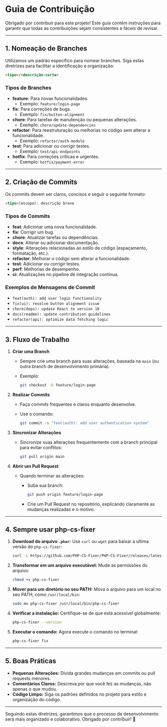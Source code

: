 # Guia de Contribuição

Obrigado por contribuir para este projeto! Este guia contém instruções para garantir que todas as contribuições sejam consistentes e fáceis de revisar.

---

## **1. Nomeação de Branches**

Utilizamos um padrão específico para nomear branches. Siga estas diretrizes para facilitar a identificação e organização:

```html
<tipo>/<descrição-curta>
```

### **Tipos de Branches**

- **feature**: Para novas funcionalidades.
  - Exemplo: `feature/login-page`
- **fix**: Para correções de bugs.
  - Exemplo: `fix/button-alignment`
- **chore**: Para tarefas de manutenção ou pequenas alterações.
  - Exemplo: `chore/update-dependencies`
- **refactor**: Para reestruturação ou melhorias no código sem alterar a funcionalidade.
  - Exemplo: `refactor/auth-module`
- **test**: Para adicionar ou corrigir testes.
  - Exemplo: `test/api-endpoints`
- **hotfix**: Para correções críticas e urgentes.
  - Exemplo: `hotfix/payment-error`

---

## **2. Criação de Commits**

Os commits devem ser claros, concisos e seguir o seguinte formato:

```html
<tipo>(escopo): descrição breve
```

### **Tipos de Commits**

- **feat**: Adicionar uma nova funcionalidade.
- **fix**: Corrigir um bug.
- **chore**: Atualizar tarefas ou dependências.
- **docs**: Alterar ou adicionar documentação.
- **style**: Alterações relacionadas ao estilo de código (espaçamento, formatação, etc.).
- **refactor**: Melhorar o código sem alterar a funcionalidade.
- **test**: Adicionar ou corrigir testes.
- **perf**: Melhorias de desempenho.
- **ci**: Atualizações no pipeline de integração contínua.

### **Exemplos de Mensagens de Commit**

- `feat(auth): add user login functionality`
- `fix(ui): resolve button alignment issue`
- `chore(deps): update React to version 18`
- `docs(readme): update contribution guidelines`
- `refactor(api): optimize data fetching logic`

---

## **3. Fluxo de Trabalho**

1. **Criar uma Branch**
   - Sempre crie uma branch para suas alterações, baseada na `main` (ou outra branch de desenvolvimento primária).
   - Exemplo:

     ```bash
     git checkout -b feature/login-page
     ```

2. **Realizar Commits**
   - Faça commits frequentes e claros enquanto desenvolve.
   - Use o comando:

     ```bash
     git commit -m "feat(auth): add user authentication system"
     ```

3. **Sincronizar Alterações**
   - Sincronize suas alterações frequentemente com a branch principal para evitar conflitos:

     ```bash
     git pull origin main
     ```

4. **Abrir um Pull Request**
   - Quando terminar as alterações:
     - Suba sua branch:

       ```bash
       git push origin feature/login-page
       ```

     - Crie um Pull Request no repositório, explicando claramente as mudanças realizadas e o motivo.

---

## **4. Sempre usar php-cs-fixer**

1. **Download do arquivo `.phar`:**
   Use `curl` ou `wget` para baixar a ultima versão do `php-cs-fixer`:

   ```bash
   curl -L https://github.com/PHP-CS-Fixer/PHP-CS-Fixer/releases/latest/download/php-cs-fixer.phar -o php-cs-fixer
   ```

2. **Transformar em um arquivo executável:**
   Mude as permissões do arquivo:

   ```bash
   chmod +x php-cs-fixer
   ```

3. **Mover para um diretório no seu PATH:**
    Mova o arquivo para um local no seu PATH, como `/usr/local/bin`:

    ```bash
    sudo mv php-cs-fixer /usr/local/bin/php-cs-fixer
    ```

4. **Verificar a instalação:**
    Certifique-se de que está acessível globalmente:

    ```bash
    php-cs-fixer --version
    ```

5. **Executar o comando:**
    Agora execute o comando no terminal:

    ```bash
    php-cs-fixer fix
    ```

---

## **5. Boas Práticas**

- **Pequenas Alterações:** Divida grandes mudanças em commits ou pull requests menores.
- **Comentários Claros:** Descreva por que você fez as mudanças, não apenas o que mudou.
- **Código Limpo:** Siga os padrões definidos no projeto para estilo e organização do código.

---

Seguindo estas diretrizes, garantimos que o processo de desenvolvimento será mais organizado e colaborativo. Obrigado por contribuir! 🚀
